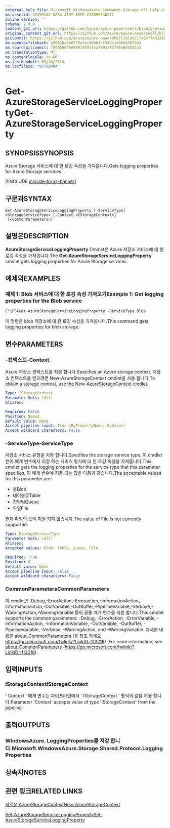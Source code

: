 ```yaml
---
external help file: Microsoft.WindowsAzure.Commands.Storage.dll-Help.xml
ms.assetid: 494291A1-D854-4E97-B5EE-27BB5653D97C
online version: ''
schema: 2.0.0
content_git_url: https://github.com/Azure/azure-powershell/blob/preview/src/Storage/Commands.Storage/help/Get-AzureStorageServiceLoggingProperty.md
original_content_git_url: https://github.com/Azure/azure-powershell/blob/preview/src/Storage/Commands.Storage/help/Get-AzureStorageServiceLoggingProperty.md
gitcommit: https://github.com/Azure/azure-powershell/blob/1fa63f743120d7a7cd6cbb28ee43cd0f4c654af9
ms.openlocfilehash: a3981ba2b0759afec06bb4cf34bc1e086658765a
ms.sourcegitcommit: f599b50d5e980197d1fca769378df90a842b42a1
ms.translationtype: MT
ms.contentlocale: ko-KR
ms.lasthandoff: 08/20/2020
ms.locfileid: "93702084"
---
```

# <span data-ttu-id="b048a-101">Get-AzureStorageServiceLoggingProperty</span><span class="sxs-lookup"><span data-stu-id="b048a-101">Get-AzureStorageServiceLoggingProperty</span></span>

## <span data-ttu-id="b048a-102">SYNOPSIS</span><span class="sxs-lookup"><span data-stu-id="b048a-102">SYNOPSIS</span></span>
<span data-ttu-id="b048a-103">Azure Storage 서비스에 대 한 로깅 속성을 가져옵니다.</span><span class="sxs-lookup"><span data-stu-id="b048a-103">Gets logging properties for Azure Storage services.</span></span>

[!INCLUDE [migrate-to-az-banner](../../includes/migrate-to-az-banner.md)]

## <span data-ttu-id="b048a-104">구문과</span><span class="sxs-lookup"><span data-stu-id="b048a-104">SYNTAX</span></span>

```
Get-AzureStorageServiceLoggingProperty [-ServiceType] <StorageServiceType> [-Context <IStorageContext>]
 [<CommonParameters>]
```

## <span data-ttu-id="b048a-105">설명은</span><span class="sxs-lookup"><span data-stu-id="b048a-105">DESCRIPTION</span></span>
<span data-ttu-id="b048a-106">**AzureStorageServiceLoggingProperty** Cmdlet은 Azure 저장소 서비스에 대 한 로깅 속성을 가져옵니다.</span><span class="sxs-lookup"><span data-stu-id="b048a-106">The **Get-AzureStorageServiceLoggingProperty** cmdlet gets logging properties for Azure Storage services.</span></span>

## <span data-ttu-id="b048a-107">예제의</span><span class="sxs-lookup"><span data-stu-id="b048a-107">EXAMPLES</span></span>

### <span data-ttu-id="b048a-108">예제 1: Blob 서비스에 대 한 로깅 속성 가져오기</span><span class="sxs-lookup"><span data-stu-id="b048a-108">Example 1: Get logging properties for the Blob service</span></span>
```
C:\PS>Get-AzureStorageServiceLoggingProperty -ServiceType Blob
```

<span data-ttu-id="b048a-109">이 명령은 blob 저장소에 대 한 로깅 속성을 가져옵니다.</span><span class="sxs-lookup"><span data-stu-id="b048a-109">This command gets logging properties for blob storage.</span></span>

## <span data-ttu-id="b048a-110">변수</span><span class="sxs-lookup"><span data-stu-id="b048a-110">PARAMETERS</span></span>

### <span data-ttu-id="b048a-111">-컨텍스트</span><span class="sxs-lookup"><span data-stu-id="b048a-111">-Context</span></span>
<span data-ttu-id="b048a-112">Azure 저장소 컨텍스트를 지정 합니다.</span><span class="sxs-lookup"><span data-stu-id="b048a-112">Specifies an Azure storage context.</span></span>
<span data-ttu-id="b048a-113">저장소 컨텍스트를 얻으려면 New-AzureStorageContext cmdlet을 사용 합니다.</span><span class="sxs-lookup"><span data-stu-id="b048a-113">To obtain a storage context, use the New-AzureStorageContext cmdlet.</span></span>

```yaml
Type: IStorageContext
Parameter Sets: (All)
Aliases: 

Required: False
Position: Named
Default value: None
Accept pipeline input: True (ByPropertyName, ByValue)
Accept wildcard characters: False
```

### <span data-ttu-id="b048a-114">-ServiceType</span><span class="sxs-lookup"><span data-stu-id="b048a-114">-ServiceType</span></span>
<span data-ttu-id="b048a-115">저장소 서비스 유형을 지정 합니다.</span><span class="sxs-lookup"><span data-stu-id="b048a-115">Specifies the storage service type.</span></span>
<span data-ttu-id="b048a-116">이 cmdlet은이 매개 변수에서 지정 하는 서비스 형식에 대 한 로깅 속성을 가져옵니다.</span><span class="sxs-lookup"><span data-stu-id="b048a-116">This cmdlet gets the logging properties for the service type that this parameter specifies.</span></span>
<span data-ttu-id="b048a-117">이 매개 변수에 허용 되는 값은 다음과 같습니다.</span><span class="sxs-lookup"><span data-stu-id="b048a-117">The acceptable values for this parameter are:</span></span>

- <span data-ttu-id="b048a-118">블</span><span class="sxs-lookup"><span data-stu-id="b048a-118">Blob</span></span> 
- <span data-ttu-id="b048a-119">테이블로</span><span class="sxs-lookup"><span data-stu-id="b048a-119">Table</span></span>
- <span data-ttu-id="b048a-120">전담팀</span><span class="sxs-lookup"><span data-stu-id="b048a-120">Queue</span></span>
- <span data-ttu-id="b048a-121">파일</span><span class="sxs-lookup"><span data-stu-id="b048a-121">File</span></span>

<span data-ttu-id="b048a-122">현재 파일의 값이 지원 되지 않습니다.</span><span class="sxs-lookup"><span data-stu-id="b048a-122">The value of File is not currently supported.</span></span>

```yaml
Type: StorageServiceType
Parameter Sets: (All)
Aliases: 
Accepted values: Blob, Table, Queue, File

Required: True
Position: 0
Default value: None
Accept pipeline input: False
Accept wildcard characters: False
```

### <span data-ttu-id="b048a-123">CommonParameters</span><span class="sxs-lookup"><span data-stu-id="b048a-123">CommonParameters</span></span>
<span data-ttu-id="b048a-124">이 cmdlet은-Debug,-ErrorAction,-Erroraction,-InformationAction,-Informationaction,-OutVariable,-OutBuffer,-PipelineVariable,-Verbose,-WarningAction,-WarningVariable 등의 공통 매개 변수를 지원 합니다.</span><span class="sxs-lookup"><span data-stu-id="b048a-124">This cmdlet supports the common parameters: -Debug, -ErrorAction, -ErrorVariable, -InformationAction, -InformationVariable, -OutVariable, -OutBuffer, -PipelineVariable, -Verbose, -WarningAction, and -WarningVariable.</span></span> <span data-ttu-id="b048a-125">자세한 내용은 about_CommonParameters (을 참조 하세요 https://go.microsoft.com/fwlink/?LinkID=113216) .</span><span class="sxs-lookup"><span data-stu-id="b048a-125">For more information, see about_CommonParameters (https://go.microsoft.com/fwlink/?LinkID=113216).</span></span>

## <span data-ttu-id="b048a-126">입력</span><span class="sxs-lookup"><span data-stu-id="b048a-126">INPUTS</span></span>

### <span data-ttu-id="b048a-127">IStorageContext</span><span class="sxs-lookup"><span data-stu-id="b048a-127">IStorageContext</span></span>

<span data-ttu-id="b048a-128">' Context ' 매개 변수는 파이프라인에서 ' IStorageContext ' 형식의 값을 허용 합니다.</span><span class="sxs-lookup"><span data-stu-id="b048a-128">Parameter 'Context' accepts value of type 'IStorageContext' from the pipeline</span></span>

## <span data-ttu-id="b048a-129">출력</span><span class="sxs-lookup"><span data-stu-id="b048a-129">OUTPUTS</span></span>

### <span data-ttu-id="b048a-130">WindowsAzure. LoggingProperties를 저장 합니다.</span><span class="sxs-lookup"><span data-stu-id="b048a-130">Microsoft.WindowsAzure.Storage.Shared.Protocol.LoggingProperties</span></span>

## <span data-ttu-id="b048a-131">상속자</span><span class="sxs-lookup"><span data-stu-id="b048a-131">NOTES</span></span>

## <span data-ttu-id="b048a-132">관련 링크</span><span class="sxs-lookup"><span data-stu-id="b048a-132">RELATED LINKS</span></span>

[<span data-ttu-id="b048a-133">새로운 AzureStorageContext</span><span class="sxs-lookup"><span data-stu-id="b048a-133">New-AzureStorageContext</span></span>](./New-AzureStorageContext.md)

[<span data-ttu-id="b048a-134">Set-AzureStorageServiceLoggingProperty</span><span class="sxs-lookup"><span data-stu-id="b048a-134">Set-AzureStorageServiceLoggingProperty</span></span>](./Set-AzureStorageServiceLoggingProperty.md)


